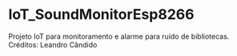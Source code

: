 # IoT_SoundMonitorEsp8266
Projeto IoT para monitoramento e alarme para ruído de bibliotecas. Créditos: Leandro Cândido
